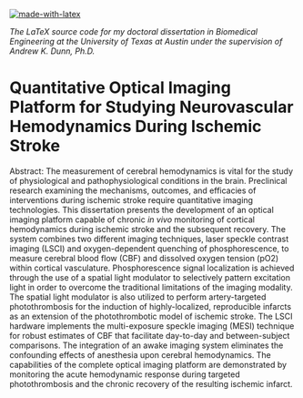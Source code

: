 [![made-with-latex](https://img.shields.io/badge/Made%20with-LaTeX-1f425f.svg)](https://www.latex-project.org/)

_The LaTeX source code for my doctoral dissertation in Biomedical Engineering at the University of Texas at Austin under the supervision of Andrew K. Dunn, Ph.D._

# Quantitative Optical Imaging Platform for Studying Neurovascular Hemodynamics During Ischemic Stroke

Abstract: The measurement of cerebral hemodynamics is vital for the study of physiological and pathophysiological conditions in the brain. Preclinical research examining the mechanisms, outcomes, and efficacies of interventions during ischemic stroke require quantitative imaging technologies. This dissertation presents the development of an optical imaging platform capable of chronic _in vivo_ monitoring of cortical hemodynamics during ischemic stroke and the subsequent recovery. The system combines two different imaging techniques, laser speckle contrast imaging (LSCI) and oxygen-dependent quenching of phosphorescence, to measure cerebral blood flow (CBF) and dissolved oxygen tension (pO2) within cortical vasculature. Phosphorescence signal localization is achieved through the use of a spatial light modulator to selectively pattern excitation light in order to overcome the traditional limitations of the imaging modality. The spatial light modulator is also utilized to perform artery-targeted photothrombosis for the induction of highly-localized, reproducible infarcts as an extension of the photothrombotic model of ischemic stroke. The LSCI hardware implements the multi-exposure speckle imaging (MESI) technique for robust estimates of CBF that facilitate day-to-day and between-subject comparisons. The integration of an awake imaging system eliminates the confounding effects of anesthesia upon cerebral hemodynamics. The capabilities of the complete optical imaging platform are demonstrated by monitoring the acute hemodynamic response during targeted photothrombosis and the chronic recovery of the resulting ischemic infarct.
